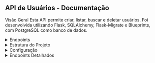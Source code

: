 ## API de Usuários - Documentação

Visão Geral
Esta API permite criar, listar, buscar e deletar usuários. Foi desenvolvida utilizando Flask, SQLAlchemy, Flask-Migrate e Blueprints, com PostgreSQL como banco de dados.

<details><summary>Endpoints</summary> 

    `GET /users/` - Retorna a lista de todos os usuários.
    `GET /users/<user_id>`- Retorna os detalhes de um usuário específico.
    `POST /users/` - Cria um novo usuário.
    `DELETE /users/<user_id>` - Deleta um usuário específico.

</details>


<details><summary>Estrutura do Projeto</summary>

    ```
    src/
    ├── config/
    │   └── config.py
    ├── models/
    │   └── user_model.py
    ├── repositories/
    │   └── user_repository.py
    ├── routes/
    │   └── user_router.py
    ├── services/
    │   └── user_service.py
    ├── __init__.py
    └── server.py

    ```
</details>

<details><summary>Configuração</summary>

### Variáveis de Ambiente
- `FLASK_APP` - Define o ponto de entrada da aplicação Flask. Deve ser src/server.py.
- `FLASK_ENV` - Define o ambiente de execução. Use development para ambiente de desenvolvimento.
- `DATABASE_URL` - URL de conexão do banco de dados PostgreSQL.

Exemplo de definição das variáveis de ambiente no terminal:

```bash
export FLASK_APP=src/server.py
export FLASK_ENV=development
export DATABASE_URL=postgresql://username:password@localhost/dbname
```
</details>

<details> <summary>Endpoints Detalhados</summary>

`GET /users/`
Retorna a lista de todos os usuários.

#### Request:
```http
GET /users/

```

**Response**:
**Status**: 200 OK
**Body**:

```json
[
    {
        "id": 1,
        "username": "user1",
        "email": "user1@example.com"
    },
    {
        "id": 2,
        "username": "user2",
        "email": "user2@example.com"
    }
]

```

`GET /users/<user_id>`
Retorna os detalhes de um usuário específico.

**Request**:
```http
GET /users/<user_id>

```

**Response**:

**Status**: 200 OK (se o usuário for encontrado)

**Body**:
```json
{
    "id": 1,
    "username": "user1",
    "email": "user1@example.com"
}

```
**Status**: 404 Not Found (se o usuário não for encontrado)
**Body**:
```json
{
    "error": "User not found"
}

```

`POST /users/`
Cria um novo usuário.

**Request:**:

```http
{
    "username": "newuser",
    "email": "newuser@example.com"
}

```


**Response**:

**Status**: 201 Created
**Body**:

```http
{
    "id": 3,
    "username": "newuser",
    "email": "newuser@example.com"
}

```

`DELETE /users/<user_id>`
Deleta um usuário específico.

**Request**:
```http
DELETE /users/<user_id>
```
**Response**:

**Status**: 204 No Content (se o usuário for deletado com sucesso)
**Status**: 404 Not Found (se o usuário não for encontrado)
**Body**:

```json
{
    "error": "User not found"
}

```


</details>